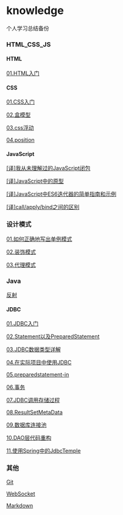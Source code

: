# knowledge
 个人学习总结备份

### HTML_CSS_JS

#### HTML

[01.HTML入门](https://github.com/flwcy/knowledge/blob/master/front-end/HTML_Start.md)

#### CSS

[01.CSS入门](https://github.com/flwcy/knowledge/blob/master/front-end/CSS/01_CSS_Start.md)

[02.盒模型](https://github.com/flwcy/knowledge/blob/master/front-end/CSS/02_css_box_model.md)

[03.css浮动](https://github.com/flwcy/knowledge/blob/master/front-end/CSS/03_css_float.md)

[04.position](https://github.com/flwcy/knowledge/blob/master/front-end/CSS/04_css_position.md)

#### JavaScript

[[译]我从未理解过的JavaScript闭包](https://github.com/flwcy/knowledge/blob/master/front-end/JavaScript/i-never-understood-javascript-closures.md)

[[译]JavaScript中的原型](https://github.com/flwcy/knowledge/blob/master/front-end/JavaScript/prototypes_in_javascript.md)

[[译]JavaScript中ES6迭代器的简单指南和示例](https://github.com/flwcy/knowledge/blob/master/front-end/JavaScript/a_simple_guide_to_es6_iterators_in_javascript_with_examples.md)

[[译]call/apply/bind之间的区别](https://github.com/flwcy/knowledge/blob/master/front-end/JavaScript/the_differences_between_call_apply_bind.md)

### 设计模式

[01.如何正确地写出单例模式](https://github.com/flwcy/knowledge/blob/master/design_pattern/Singleton_pattern.md)

[02.装饰模式](https://github.com/flwcy/knowledge/blob/master/design_pattern/decorator_pattern.md)

[03.代理模式](https://github.com/flwcy/knowledge/blob/master/design_pattern/proxy_pattern.md)

### Java

[反射](https://github.com/flwcy/knowledge/blob/master/JavaSe/java_reflection.md)

#### JDBC

[01.JDBC入门](https://github.com/flwcy/knowledge/blob/master/JavaSe/JDBC/01_start_jdbc.md)

[02.Statement以及PreparedStatement](https://github.com/flwcy/knowledge/blob/master/JavaSe/JDBC/02_StatementAndPreparedStatement.md)

[03.JDBC数据类型详解](https://github.com/flwcy/knowledge/blob/master/JavaSe/JDBC/03_JDBC_data_type_details.md)

[04.在实际项目中使用JDBC](https://github.com/flwcy/knowledge/blob/master/JavaSe/JDBC/04_actually_using_JDBC.md)

[05.preparedstatement-in](https://github.com/flwcy/knowledge/blob/master/JavaSe/JDBC/05_preparedstatement-in.md)

[06.事务](https://github.com/flwcy/knowledge/blob/master/JavaSe/JDBC/06_transaction_start.md)

[07.JDBC调用存储过程](https://github.com/flwcy/knowledge/blob/master/JavaSe/JDBC/07_stored_procedure.md)

[08.ResultSetMetaData](https://github.com/flwcy/knowledge/blob/master/JavaSe/JDBC/08_ResultSetMetaData.md)

[09.数据库连接池](https://github.com/flwcy/knowledge/blob/master/JavaSe/JDBC/09_connection_pool.md)

[10.DAO层代码重构](https://github.com/flwcy/knowledge/blob/master/JavaSe/JDBC/10_dao_refactor.md)

[11.使用Spring中的JdbcTemple](https://github.com/flwcy/knowledge/blob/master/JavaSe/JDBC/11_spring_jdbc.md)

### 其他

[Git](https://github.com/flwcy/knowledge/blob/master/study/Git.md)

[WebSocket](https://github.com/flwcy/knowledge/blob/master/study/WebSocket.md)

[Markdown](https://github.com/flwcy/knowledge/blob/master/study/markdown_syntax.md)

